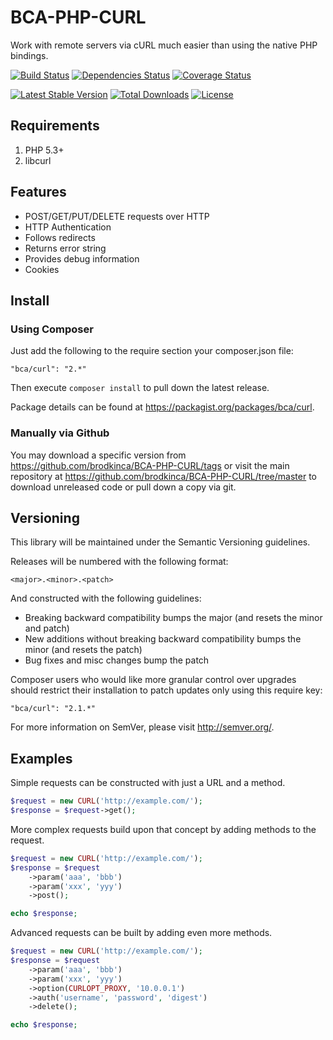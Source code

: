 # BCA-PHP-CURL

Work with remote servers via cURL much easier than using the native PHP bindings.

[![Build Status](https://secure.travis-ci.org/brodkinca/BCA-PHP-CURL.png)](http://travis-ci.org/brodkinca/BCA-PHP-CURL)
[![Dependencies Status](https://depending.in/brodkinca/BCA-PHP-CURL.png)](http://depending.in/brodkinca/BCA-PHP-CURL)
[![Coverage Status](https://coveralls.io/repos/brodkinca/BCA-PHP-CURL/badge.png?branch=master)](https://coveralls.io/r/brodkinca/BCA-PHP-CURL?branch=master)

[![Latest Stable Version](https://poser.pugx.org/bca/curl/v/stable.png)](https://packagist.org/packages/bca/curl) 
[![Total Downloads](https://poser.pugx.org/bca/curl/downloads.png)](https://packagist.org/packages/bca/curl) 
[![License](https://poser.pugx.org/bca/curl/license.png)](https://packagist.org/packages/bca/curl)

## Requirements

1. PHP 5.3+
2. libcurl

## Features

* POST/GET/PUT/DELETE requests over HTTP
* HTTP Authentication
* Follows redirects
* Returns error string
* Provides debug information
* Cookies

## Install

### Using Composer

Just add the following to the require section your composer.json file:

```
"bca/curl": "2.*"
```

Then execute `composer install` to pull down the latest release.

Package details can be found at https://packagist.org/packages/bca/curl.

### Manually via Github

You may download a specific version from 
https://github.com/brodkinca/BCA-PHP-CURL/tags or visit the main repository at 
https://github.com/brodkinca/BCA-PHP-CURL/tree/master to download unreleased 
code or pull down a copy via git.

## Versioning

This library will be maintained under the Semantic Versioning guidelines.

Releases will be numbered with the following format:

```
<major>.<minor>.<patch>
```

And constructed with the following guidelines:

* Breaking backward compatibility bumps the major (and resets the minor 
  and patch)
* New additions without breaking backward compatibility bumps the minor (and 
  resets the patch)
* Bug fixes and misc changes bump the patch

Composer users who would like more granular control over upgrades should restrict 
their installation to patch updates only using this require key:

```
"bca/curl": "2.1.*"
```

For more information on SemVer, please visit http://semver.org/.

## Examples

Simple requests can be constructed with just a URL and a method.
```php
$request = new CURL('http://example.com/');
$response = $request->get();
```
More complex requests build upon that concept by adding methods to the request.
```php
$request = new CURL('http://example.com/');
$response = $request
	->param('aaa', 'bbb')
	->param('xxx', 'yyy')
	->post();

echo $response;
```
Advanced requests can be built by adding even more methods.
```php
$request = new CURL('http://example.com/');
$response = $request
    ->param('aaa', 'bbb')
    ->param('xxx', 'yyy')
    ->option(CURLOPT_PROXY, '10.0.0.1')
    ->auth('username', 'password', 'digest')
    ->delete();

echo $response;
```
